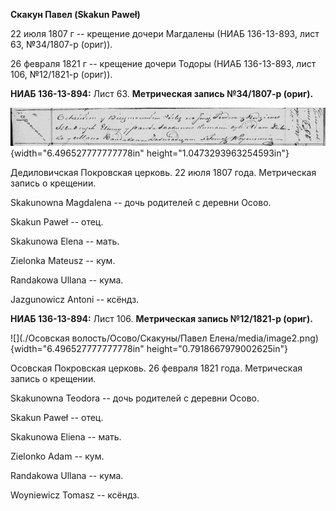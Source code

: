 **Скакун Павел (Skakun Paweł)**

22 июля 1807 г -- крещение дочери Магдалены (НИАБ 136-13-893, лист 63,
№34/1807-р (ориг)).

26 февраля 1821 г -- крещение дочери Тодоры (НИАБ 136-13-893, лист 106,
№12/1821-р (ориг)).

**НИАБ 136-13-894:** Лист 63. **Метрическая запись №34/1807-р (ориг).**

![](./media/aed1a13251285df9bb681d421b52f4bc12be61dd.png){width="6.496527777777778in"
height="1.0473293963254593in"}

Дедиловичская Покровская церковь. 22 июля 1807 года. Метрическая запись
о крещении.

Skakunowna Magdalena -- дочь родителей с деревни Осовo.

Skakun Paweł -- отец.

Skakunowa Elena -- мать.

Zielonka Mateusz -- кум.

Randakowa Ullana -- кума.

Jazgunowicz Antoni -- ксёндз.

**НИАБ 136-13-894:** Лист 106. **Метрическая запись №12/1821-р (ориг).**

![](./Осовская волость/Осово/Скакуны/Павел Елена/media/image2.png){width="6.496527777777778in"
height="0.7918667979002625in"}

Осовская Покровская церковь. 26 февраля 1821 года. Метрическая запись о
крещении.

Skakunowna Teodora -- дочь родителей с деревни Осовo.

Skakun Paweł -- отец.

Skakunowa Eliena -- мать.

Zielonko Adam -- кум.

Randakowa Ullana -- кума.

Woyniewicz Tomasz -- ксёндз.
